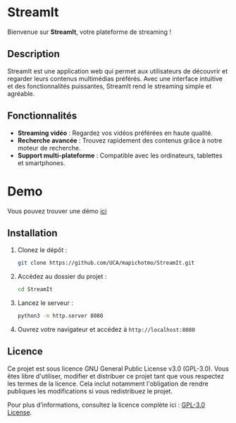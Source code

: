 # StreamIt

Bienvenue sur **StreamIt**, votre plateforme de streaming !

## Description

StreamIt est une application web qui permet aux utilisateurs de découvrir et regarder leurs contenus multimédias préférés. Avec une interface intuitive et des fonctionnalités puissantes, StreamIt rend le streaming simple et agréable.

## Fonctionnalités

- **Streaming vidéo** : Regardez vos vidéos préférées en haute qualité.
- **Recherche avancée** : Trouvez rapidement des contenus grâce à notre moteur de recherche.
- **Support multi-plateforme** : Compatible avec les ordinateurs, tablettes et smartphones.

# Demo

Vous pouvez trouver une démo [ici](https://www.matheo-pichotmoise.fr/StreamIt/)

## Installation

1. Clonez le dépôt :
    ```bash
    git clone https://github.com/UCA/mapichotmo/StreamIt.git
    ```
2. Accédez au dossier du projet :
    ```bash
    cd StreamIt
    ```
3. Lancez le serveur :
    ```bash
    python3 -m http.server 8080
    ```

4. Ouvrez votre navigateur et accédez à `http://localhost:8080`


## Licence

Ce projet est sous licence GNU General Public License v3.0 (GPL-3.0).
Vous êtes libre d'utiliser, modifier et distribuer ce projet tant que vous respectez les termes de la licence.
Cela inclut notamment l'obligation de rendre publiques les modifications si vous redistribuez le projet.

Pour plus d’informations, consultez la licence complète ici : [GPL-3.0 License](https://www.gnu.org/licenses/gpl-3.0.html).
